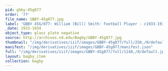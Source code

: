 ```yaml
---
pid: gbby-45g077
order: '77'
file_name: GBBY-45g077.jpg
label: 'GBBY 45G/077: William (Bill) Smith: Football Player - c1933-1934'
_date: 1933-1934
object_type: glass plate negative
source: http://archives.nd.edu/Bagby/GBBY-45g077.jpg
thumbnail: "/img/derivatives/iiif/images/GBBY-45g077/full/250,/0/default.jpg"
manifest: "/img/derivatives/iiif/images/GBBY-45g077/manifest.json"
full: "/img/derivatives/iiif/images/GBBY-45g077/full/1140,/0/default.jpg"
layout: bagby_item
collection: bagby
---
```

